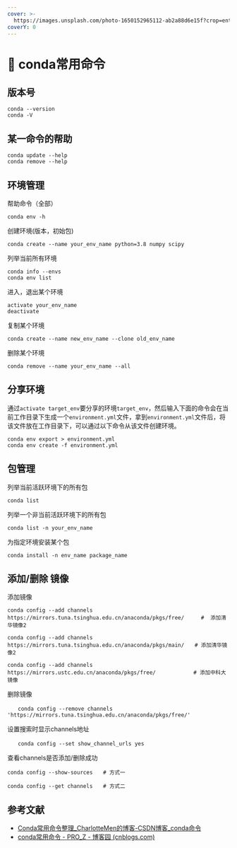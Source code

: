 ```yaml
---
cover: >-
  https://images.unsplash.com/photo-1650152965112-ab2a88d6e15f?crop=entropy&cs=srgb&fm=jpg&ixid=MnwxOTcwMjR8MHwxfHJhbmRvbXx8fHx8fHx8fDE2NTA4NjQzMTk&ixlib=rb-1.2.1&q=85
coverY: 0
---
```


# 📡 conda常用命令

## 版本号

```shell
conda --version
conda -V
```

## 某一命令的帮助

```shell
conda update --help
conda remove --help
```

## 环境管理

帮助命令（全部）

```shell
conda env -h
```

创建环境(版本，初始包)

```shell
conda create --name your_env_name python=3.8 numpy scipy
```

列举当前所有环境

```shell
conda info --envs
conda env list
```

进入，退出某个环境

```shell
activate your_env_name
deactivate 
```

复制某个环境

```shell
conda create --name new_env_name --clone old_env_name 
```

删除某个环境

```shell
conda remove --name your_env_name --all
```

## 分享环境

通过`activate target_env`要分享的环境`target_env`，然后输入下面的命令会在当前工作目录下生成一个`environment.yml`文件，拿到`environment.yml`文件后，将该文件放在工作目录下，可以通过以下命令从该文件创建环境。

```shell
conda env export > environment.yml
conda env create -f environment.yml
```

## 包管理

列举当前活跃环境下的所有包

```shell
conda list
```

列举一个非当前活跃环境下的所有包

```shell
conda list -n your_env_name
```

为指定环境安装某个包

```shell
conda install -n env_name package_name
```

## 添加/删除 镜像

添加镜像

```shell
conda config --add channels https://mirrors.tuna.tsinghua.edu.cn/anaconda/pkgs/free/　　  #  添加清华镜像2

conda config --add channels https://mirrors.tuna.tsinghua.edu.cn/anaconda/pkgs/main/　　# 添加清华镜像2

conda config --add channels https://mirrors.ustc.edu.cn/anaconda/pkgs/free/　　　　　　  # 添加中科大镜像
```

删除镜像

```shell
　　conda config --remove channels 'https://mirrors.tuna.tsinghua.edu.cn/anaconda/pkgs/free/'
```

设置搜索时显示channels地址

```shell
　　conda config --set show_channel_urls yes
```

查看channels是否添加/删除成功

```shell
conda config --show-sources　　# 方式一

conda config --get channels　　# 方式二
```

## 参考文献

* [Conda常用命令整理\_CharlotteMen的博客-CSDN博客\_conda命令](https://blog.csdn.net/menc15/article/details/71477949)
* [conda常用命令 - PRO\_Z - 博客园 (cnblogs.com)](https://www.cnblogs.com/nbk-zyc/p/13055904.html)
